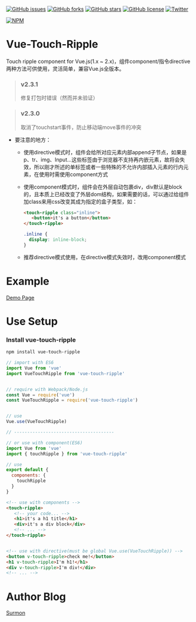 [![GitHub issues](https://img.shields.io/github/issues/surmon-china/vue-touch-ripple.svg?style=flat-square)](https://github.com/surmon-china/vue-touch-ripple/issues)
[![GitHub forks](https://img.shields.io/github/forks/surmon-china/vue-touch-ripple.svg?style=flat-square)](https://github.com/surmon-china/vue-touch-ripple/network)
[![GitHub stars](https://img.shields.io/github/stars/surmon-china/vue-touch-ripple.svg?style=flat-square)](https://github.com/surmon-china/vue-touch-ripple/stargazers)
[![GitHub license](https://img.shields.io/badge/license-MIT-blue.svg?style=flat-square)](https://raw.githubusercontent.com/surmon-china/vue-touch-ripple/master/LICENSE)
[![Twitter](https://img.shields.io/twitter/url/https/github.com/surmon-china/vue-touch-ripple.svg?style=social?style=flat-square)](https://twitter.com/intent/tweet?text=Wow:&url=%5Bobject%20Object%5D)

[![NPM](https://nodei.co/npm/vue-touch-ripple.png?downloads=true&downloadRank=true&stars=true)](https://nodei.co/npm/vue-touch-ripple/)


# Vue-Touch-Ripple
Touch ripple component for Vue.js(1.x ~ 2.x)，组件component/指令directive两种方法可供使用，灵活简单，兼容Vue.js全版本。

> ### v2.3.1
> 修复打包时错误（然而并未验证）

> ### v2.3.0
> 取消了touchstart事件，防止移动端move事件的冲突

- 要注意的地方：

  * 使用directive模式时，组件会给所对应元素内部append子节点，如果是p、tr、img、Input...这些标签由于浏览器不支持再内嵌元素，故将会失效，所以刚才所述的单标签或者一些特殊的不允许内部插入元素的行内元素，在使用时需使用component方式

  * 使用component模式时，组件会在外层自动包裹div，div默认是block的，且本质上已经改变了外层dom结构，如果需要的话，可以通过给组件加class来用css改变其成为指定的盒子类型，如：

    ``` html
    <touch-ripple class="inline">
       <button>it's a button</button>
    </touch-ripple>
    ```

    ``` css
    .inline {
      display: inline-block;
    }
    ```

  * 推荐directive模式使用，在directive模式失效时，改用component模式


# Example
[Demo Page](https://surmon-china.github.io/vue-touch-ripple/)


# Use Setup


### Install vue-touch-ripple

``` bash
npm install vue-touch-ripple
```

``` javascript
// import with ES6
import Vue from 'vue'
import VueTouchRipple from 'vue-touch-ripple'


// require with Webpack/Node.js
const Vue = require('vue')
const VueTouchRipple = require('vue-touch-ripple')


// use
Vue.use(VueTouchRipple)

// --------------------------------------

// or use with component(ES6)
import Vue from 'vue'
import { touchRipple } from 'vue-touch-ripple'

// use
export default {
  components: {
    touchRipple
  }
}
```

``` html
<!-- use with components -->
<touch-ripple>
   <!-- your code... -->
   <h1>it's a h1 title</h1>
   <div>it's a div block</div>
   <!-- ... -->
</touch-ripple>


<!-- use with directive(must be global Vue.use(VueTouchRipple)) -->
<button v-touch-ripple>check me!</button>
<h1 v-touch-ripple>I'm h1!</h1>
<div v-touch-ripple>I'm div!</div>
<!-- ... -->
```


# Author Blog
[Surmon](http://surmon.me)
